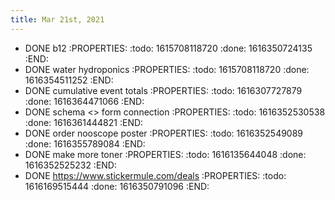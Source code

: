 ```yaml
---
title: Mar 21st, 2021
---
```


- DONE b12
:PROPERTIES:
:todo: 1615708118720
:done: 1616350724135
:END:
- DONE water hydroponics
:PROPERTIES:
:todo: 1615708118720
:done: 1616354511252
:END:
- DONE cumulative event totals
:PROPERTIES:
:todo: 1616307727879
:done: 1616364471066
:END:
- DONE schema <> form connection
:PROPERTIES:
:todo: 1616352530538
:done: 1616361444821
:END:
- DONE order nooscope poster
:PROPERTIES:
:todo: 1616352549089
:done: 1616355789084
:END:
- DONE make more toner
:PROPERTIES:
:todo: 1616135644048
:done: 1616352525232
:END:
- DONE https://www.stickermule.com/deals
:PROPERTIES:
:todo: 1616169515444
:done: 1616350791096
:END:
